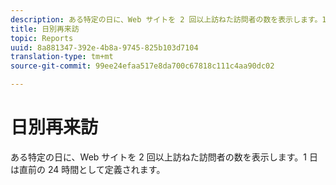 ```yaml
---
description: ある特定の日に、Web サイトを 2 回以上訪ねた訪問者の数を表示します。1 日は直前の 24 時間として定義されます。
title: 日別再来訪
topic: Reports
uuid: 8a881347-392e-4b8a-9745-825b103d7104
translation-type: tm+mt
source-git-commit: 99ee24efaa517e8da700c67818c111c4aa90dc02

---
```



# 日別再来訪

ある特定の日に、Web サイトを 2 回以上訪ねた訪問者の数を表示します。1 日は直前の 24 時間として定義されます。

